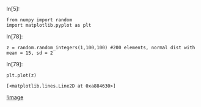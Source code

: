 
In[5]:

```
from numpy import random
import matplotlib.pyplot as plt
```

In[78]:

```
z = random.random_integers(1,100,100) #200 elements, normal dist with mean = 15, sd = 2
```

In[79]:

```
plt.plot(z)
```




    [<matplotlib.lines.Line2D at 0xa884630>]




[!image]()

